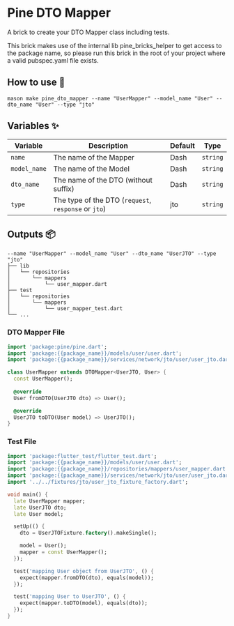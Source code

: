 # Pine DTO Mapper

A brick to create your DTO Mapper class including tests.

This brick makes use of the internal lib pine_bricks_helper to get access to the package name, so please run this brick
in the root of your project where a valid pubspec.yaml file exists. 

## How to use 🚀

```
mason make pine_dto_mapper --name "UserMapper" --model_name "User" --dto_name "User" --type "jto"
```

## Variables ✨

| Variable     | Description                                          | Default | Type     |
|--------------|------------------------------------------------------|---------|----------|
| `name`       | The name of the Mapper                               | Dash    | `string` |
| `model_name` | The name of the Model                                | Dash    | `string` |
| `dto_name`   | The name of the DTO (without suffix)                 | Dash    | `string` |
| `type`       | The type of the DTO (`request`, `response` or `jto`) | jto     | `string` |

## Outputs 📦

```
--name "UserMapper" --model_name "User" --dto_name "UserJTO" --type "jto"
├── lib
│   └── repositories
│       └── mappers
│           └── user_mapper.dart
├── test
│   └── repositories
│       └── mappers
│           └── user_mapper_test.dart
└── ...
```

### DTO Mapper File

```dart
import 'package:pine/pine.dart';
import 'package:{{package_name}}/models/user/user.dart';
import 'package:{{package_name}}/services/network/jto/user/user_jto.dart';

class UserMapper extends DTOMapper<UserJTO, User> {
  const UserMapper();
  
  @override
  User fromDTO(UserJTO dto) => User();

  @override
  UserJTO toDTO(User model) => UserJTO();
}

```

### Test File

```dart
import 'package:flutter_test/flutter_test.dart';
import 'package:{{package_name}}/models/user/user.dart';
import 'package:{{package_name}}/repositories/mappers/user_mapper.dart';
import 'package:{{package_name}}/services/network/jto/user/user_jto.dart';
import '../../fixtures/jto/user_jto_fixture_factory.dart';

void main() {
  late UserMapper mapper;
  late UserJTO dto;
  late User model;

  setUp(() {
    dto = UserJTOFixture.factory().makeSingle();

    model = User();
    mapper = const UserMapper();
  });

  test('mapping User object from UserJTO', () {
    expect(mapper.fromDTO(dto), equals(model));
  });

  test('mapping User to UserJTO', () {
    expect(mapper.toDTO(model), equals(dto));
  });
}
```

